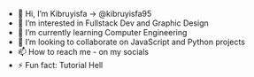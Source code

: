 - 👋 Hi, I’m Kibruyisfa -> @kibruyisfa95
- 👀 I’m interested in Fullstack Dev and Graphic Design
- 🌱 I’m currently learning Computer Engineering
- 💞️ I’m looking to collaborate on JavaScript and Python projects
- 📫 How to reach me - on my socials
- ⚡ Fun fact: Tutorial Hell

<!---
kibruyisfa95/kibruyisfa95 is a ✨ special ✨ repository because its `README.md` (this file) appears on your GitHub profile.
You can click the Preview link to take a look at your changes.
--->
